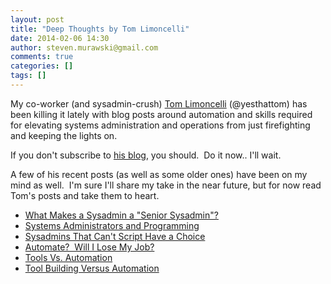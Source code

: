 ```yaml
---
layout: post
title: "Deep Thoughts by Tom Limoncelli"
date: 2014-02-06 14:30
author: steven.murawski@gmail.com
comments: true
categories: []
tags: []
---
```



My co-worker (and sysadmin-crush) [Tom Limoncelli](http://everythingsysadmin) (@yesthattom) has been killing it lately with blog posts around automation and skills required for elevating systems administration and operations from just firefighting and keeping the lights on.&nbsp;


If you don't subscribe to [his blog](http://everythingsysadmin.com/), you should. &nbsp;Do it now.. I'll wait.


A few of his recent posts (as well as some older ones) have been on my mind as well. &nbsp;I'm sure I'll share my take in the near future, but for now read Tom's posts and take them to heart.


*   [What Makes a Sysadmin a "Senior Sysadmin"?](http://everythingsysadmin.com/2012/09/seniorsysadmins.html)
*   [Systems Administrators and Programming](http://everythingsysadmin.com/2013/09/system-administrators-and-prog.html)
*   [Sysadmins That Can't Script Have a Choice](http://everythingsysadmin.com/2014/02/do-system-administrators-need-.html)
*   [Automate? &nbsp;Will I Lose My Job?](http://everythingsysadmin.com/2011/10/automate-will-i-lose-my-job.html)
*   [Tools Vs. Automation](http://everythingsysadmin.com/2011/11/tools-vs-automation.html)
*   [Tool Building Versus Automation](http://everythingsysadmin.com/2014/02/tool-building-versus-automatio.html)
